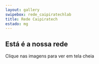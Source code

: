 ```yaml
---
layout: gallery
swipebox: rede_caipiratechlab
title: Rede Caipiratech
estado: mg
---
```


## Está é a nossa rede

Clique nas imagens para ver em tela cheia


